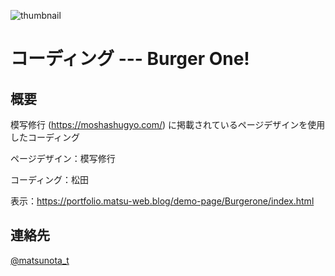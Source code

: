 ![thumbnail](https://github.com/matsu-no-ta/Coading-Burgerone/assets/167067672/8c8e97ee-9758-4db2-8a15-2bdd6e52fe34)


# コーディング --- Burger One!

## 概要
模写修行 (https://moshashugyo.com/) に掲載されているページデザインを使用したコーディング

ページデザイン：模写修行

コーディング：松田

表示：https://portfolio.matsu-web.blog/demo-page/Burgerone/index.html

## 連絡先
[@matsunota_t](https://twitter.com/matsunota_t)